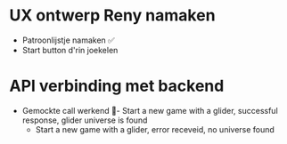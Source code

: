 # UX ontwerp Reny namaken
- Patroonlijstje namaken ✅
- Start button d'rin joekelen 

# API verbinding met backend
- Gemockte call werkend
  🙌- Start a new game with a glider, successful response, glider universe is found
  - Start a new game with a glider, error receveid, no universe found